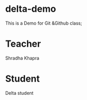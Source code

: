 # delta-demo
This is a Demo for Git &amp;Github class;

# Teacher
Shradha Khapra

# Student
Delta student
